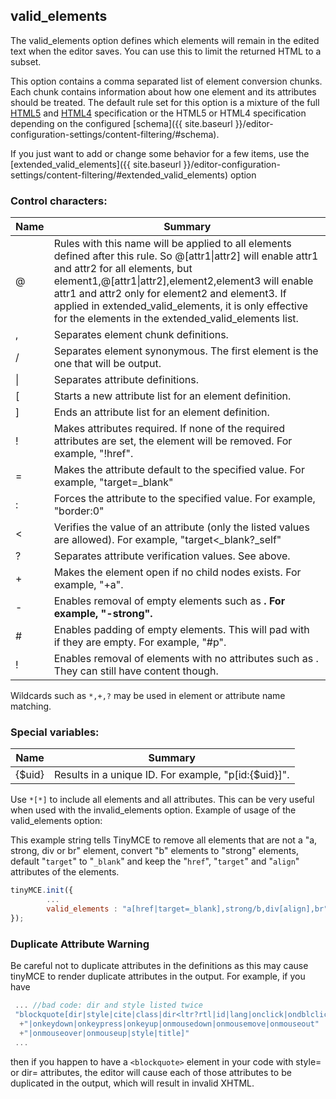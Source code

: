 
## valid_elements

The valid_elements option defines which elements will remain in the edited text when the editor saves. You can use this to limit the returned HTML to a subset.

This option contains a comma separated list of element conversion chunks. Each chunk contains information about how one element and its attributes should be treated. The default rule set for this option is a mixture of the full [HTML5](http://www.w3.org/html/wg/drafts/html/master/) and [HTML4](http://www.w3.org/TR/REC-html40/) specification or the HTML5 or HTML4 specification depending on the configured [schema]({{ site.baseurl }}/editor-configuration-settings/content-filtering/#schema).

If you just want to add or change some behavior for a few items, use the [extended_valid_elements]({{ site.baseurl }}/editor-configuration-settings/content-filtering/#extended_valid_elements) option

### Control characters:

| Name     | Summary          |
|----------|------------------|
| @        | Rules with this name will be applied to all elements defined after this rule. So @[attr1&#124;attr2] will enable attr1 and attr2 for all elements, but element1,@[attr1&#124;attr2],element2,element3 will enable attr1 and attr2 only for element2 and element3. If applied in extended_valid_elements, it is only effective for the elements in the extended_valid_elements list. |
| ,   | Separates element chunk definitions. |
| /   | Separates element synonymous. The first element is the one that will be output. |
| &#124;   | Separates attribute definitions. |
| [   | Starts a new attribute list for an element definition. |
| ]   | Ends an attribute list for an element definition. |
| !   | Makes attributes required. If none of the required attributes are set, the element will be removed. For example, "!href". |
| =   | Makes the attribute default to the specified value. For example, "target=_blank" |
| :   | Forces the attribute to the specified value. For example, "border:0" |
| <   | Verifies the value of an attribute (only the listed values are allowed). For example, "target<_blank?_self" |
| ?   | Separates attribute verification values. See above. |
| +   | Makes the element open if no child nodes exists. For example, "+a". |
| -   | Enables removal of empty elements such as <strong />. For example, "-strong". |
| #   | Enables padding of empty elements. This will pad with &nbsp; if they are empty. For example, "#p". |
| !   | Enables removal of elements with no attributes such as <span>. They can still have content though. |

Wildcards such as `*,+,?` may be used in element or attribute name matching.

### Special variables:

| Name     |Summary          |
|----------|-----------------|
| {$uid}   |Results in a unique ID. For example, "p[id:{$uid}]". |

Use `*[*]` to include all elements and all attributes. This can be very useful when used with the invalid_elements option. Example of usage of the valid_elements option:

This example string tells TinyMCE to remove all elements that are not a "a, strong, div or br" element, convert "b" elements to "strong" elements, default "`target`" to "`_blank`" and keep the "`href`", "`target`" and "`align`" attributes of the elements.

```js
tinyMCE.init({
        ...
        valid_elements : "a[href|target=_blank],strong/b,div[align],br"
});
```

### Duplicate Attribute Warning

Be careful not to duplicate attributes in the definitions as this may cause tinyMCE to render duplicate attributes in the output. For example, if you have

```js
 ... //bad code: dir and style listed twice
 "blockquote[dir|style|cite|class|dir<ltr?rtl|id|lang|onclick|ondblclick"
  +"|onkeydown|onkeypress|onkeyup|onmousedown|onmousemove|onmouseout"
  +"|onmouseover|onmouseup|style|title]"
 ...
 ```

then if you happen to have a `<blockquote>` element in your code with style= or dir= attributes, the editor will cause each of those attributes to be duplicated in the output, which will result in invalid XHTML.
